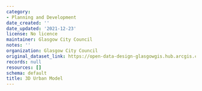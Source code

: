```yaml
---
category:
- Planning and Development
date_created: ''
date_updated: '2021-12-23'
license: No licence
maintainer: Glasgow City Council
notes: ''
organization: Glasgow City Council
original_dataset_link: https://open-data-design-glasgowgis.hub.arcgis.com/pages/GlasgowGIS::3d-urban-model
records: null
resources: []
schema: default
title: 3D Urban Model
---
```

